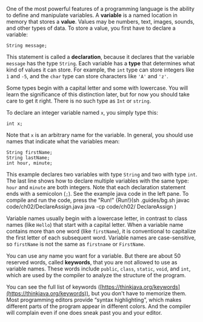One of the most powerful features of a programming language is the ability to define and manipulate variables. A **variable** is a named location in memory that stores a **value**. Values may be numbers, text, images, sounds, and other types of data. To store a value, you first have to declare a variable:

```code
String message;
```


This statement is called a **declaration**, because it declares that the variable `message` has the type `String`. Each variable has a **type** that determines what kind of values it can store. For example, the `int` type can store integers like `1` and `-5`, and the `char` type can store characters like `'A'` and `'z'`.

Some types begin with a capital letter and some with lowercase. You will learn the significance of this distinction later, but for now you should take care to get it right. There is no such type as `Int` or `string`.

To declare an integer variable named `x`, you simply type this:

```code
int x;
```

Note that `x` is an arbitrary name for the variable. In general, you should use names that indicate what the variables mean:

```code
String firstName;
String lastName;
int hour, minute;
```

This example declares two variables with type `String` and two with type `int`. The last line shows how to declare multiple variables with the same type: `hour` and `minute` are both integers. Note that each declaration statement ends with a semicolon (`;`). See the example java code in the left pane. To compile and run the code, press the "Run!"
{Run!}(sh .guides/bg.sh javac code/ch02/DeclareAssign.java java -cp code/ch02/ DeclareAssign )



Variable names usually begin with a lowercase letter, in contrast to class names (like `Hello`) that start with a capital letter. When a variable name contains more than one word (like `firstName`), it is conventional to capitalize the first letter of each subsequent word. Variable names are case-sensitive, so `firstName` is not the same as `firstname` or `FirstName`.


You can use any name you want for a variable. But there are about 50 reserved words, called **keywords**, that you are not allowed to use as variable names. These words include `public`, `class`, `static`, `void`, and `int`, which are used by the compiler to analyze the structure of the program.

You can see the full list of keywords ([https://thinkjava.org/keywords](https://thinkjava.org/keywords)), but you don't have to memorize them. Most programming editors provide “syntax highlighting”, which makes different parts of the program appear in different colors. And the compiler will complain even if one does sneak past you and your editor.